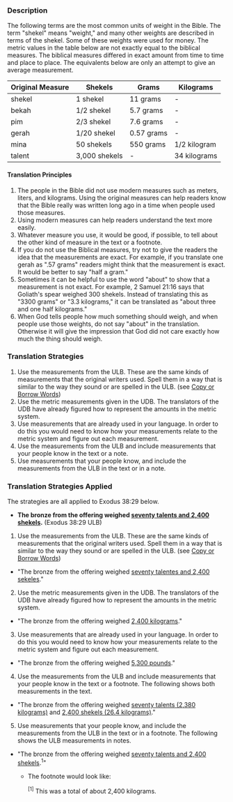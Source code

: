 
### Description

The following terms are the most common units of weight in the Bible. The term "shekel" means "weight," and many other weights are described in terms of the shekel. Some of these weights were used for money. The metric values in the table below are not exactly equal to the biblical measures. The biblical measures differed in exact amount from time to time and place to place. The equivalents below are only an attempt to give an average measurement.

| Original Measure | Shekels | Grams | Kilograms |
|--------------------|----------|---------|------------|
|shekel | 1 shekel |11 grams |  - |
| bekah  |  1/2 shekel |  5.7 grams |   - | 
| pim  |  2/3 shekel |  7.6 grams |  - |
| gerah  |  1/20 shekel |  0.57 grams |  - |
| mina  |  50 shekels |  550 grams |  1/2 kilogram |
| talent  |  3,000 shekels |  - |  34 kilograms |

#### Translation Principles

  1. The people in the Bible did not use modern measures such as meters, liters, and kilograms. Using the original measures can help readers know that the Bible really was written long ago in a time when people used those measures.
  1. Using modern measures can help readers understand the text more easily.
  1. Whatever measure you use, it would be good, if possible, to tell about the other kind of measure in the text or a footnote.
  1. If you do not use the Biblical measures, try not to give the readers the idea that the measurements are exact. For example, if you translate one gerah as ".57 grams" readers might think that the measurement is exact. It would be better to say "half a gram."
  1. Sometimes it can be helpful to use the word "about" to show that a measurement is not exact. For example, 2 Samuel 21:16 says that Goliath's spear weighed 300 shekels. Instead of translating this as "3300 grams" or "3.3 kilograms," it can be translated as "about three and one half kilograms."
  1. When God tells people how much something should weigh, and when people use those weights, do not say "about" in the translation. Otherwise it will give the impression that God did not care exactly how much the thing should weigh.

### Translation Strategies

  1. Use the measurements from the ULB. These are the same kinds of measurements that the original writers used. Spell them in a way that is similar to the way they sound or are spelled in the ULB. (see [Copy or Borrow Words](../translate-transliterate/01.md))
  1. Use the metric measurements given in the UDB. The translators of the UDB have already figured how to represent the amounts in the metric system.
  1. Use measurements that are already used in your language. In order to do this you would need to know how your measurements relate to the metric system and figure out each measurement.
  1. Use the measurements from the ULB and include measurements that your people know in the text or a note.
  1. Use measurements that your people know, and include the measurements from the ULB in the text or in a note.

### Translation Strategies Applied

The strategies are all applied to Exodus 38:29 below.

  * **The bronze from the offering weighed <u>seventy talents and 2,400 shekels</u>.** (Exodus 38:29 ULB)

1. Use the measurements from the ULB. These are the same kinds of measurements that the original writers used. Spell them in a way that is similar to the way they sound or are spelled in the ULB. (see [Copy or Borrow Words](../translate-transliterate/01.md))
  * "The bronze from the offering weighed <u>seventy talentes and 2,400 sekeles</u>."

2. Use the metric measurements given in the UDB. The translators of the UDB have already figured how to represent the amounts in the metric system.
  * "The bronze from the offering weighed <u>2,400 kilograms</u>."

3. Use measurements that are already used in your language. In order to do this you would need to know how your measurements relate to the metric system and figure out each measurement.
  * "The bronze from the offering weighed <u>5,300 pounds</u>."

4. Use the measurements from the ULB and include measurements that your people know in the text or a footnote. The following shows both measurements in the text.
  * "The bronze from the offering weighed <u>seventy talents (2,380 kilograms)</u> and <u>2,400 shekels (26.4 kilograms)</u>."

5. Use measurements that your people know, and include the measurements from the ULB in the text or in a footnote. The following shows the ULB measurements in notes.
  * "The bronze from the offering weighed <u>seventy talents and 2,400 shekels</u>.<sup>1</sup>" 
      * The footnote would look like:
      
         <sup>[1]</sup> This was a total of about 2,400 kilograms.
